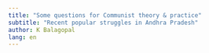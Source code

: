 ```yaml
---
title: "Some questions for Communist theory & practice"
subtitle: "Recent popular struggles in Andhra Pradesh"
author: K Balagopal
lang: en
---
```

